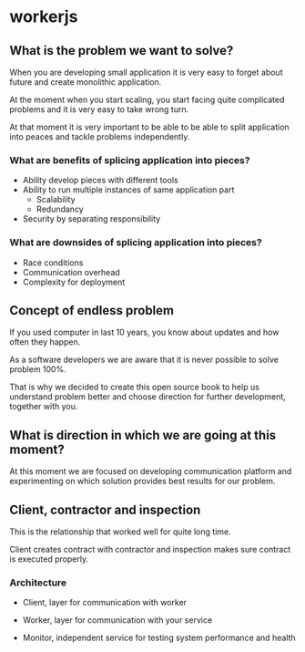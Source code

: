 # workerjs

## What is the problem we want to solve? 

When you are developing small application it is very easy to forget about future and create monolithic application. 

At the moment when you start scaling, you start facing quite complicated problems and it is very easy to take wrong turn. 

At that moment it is very important to be able to be able to split application into peaces and tackle problems independently. 

### What are benefits of splicing application into pieces? 

 * Ability develop pieces with different tools
 * Ability to run multiple instances of same application part
   * Scalability
   * Redundancy
 * Security by separating responsibility

### What are downsides of splicing application into pieces? 

* Race conditions
* Communication overhead
* Complexity for deployment

## Concept of endless problem

If you used computer in last 10 years, you know about updates and how often they happen. 

As a software developers we are aware that it is never possible to solve problem 100%. 

That is why we decided to create this open source book to help us understand problem better and choose direction for further development, together with you. 

## What is direction in which we are going at this moment? 

At this moment we are focused on developing communication platform and experimenting on which solution provides best results for our problem. 

## Client, contractor and inspection

This is the relationship that worked well for quite long time. 

Client creates contract with contractor and inspection makes sure contract is executed properly. 

### Architecture

 * Client, layer for communication with worker

 * Worker, layer for communication with your service

 * Monitor, independent service for testing system performance and health

